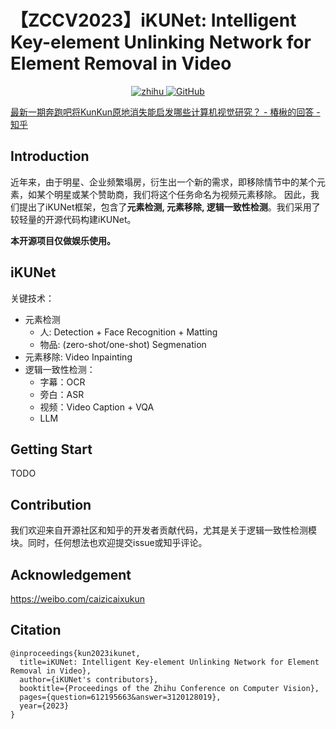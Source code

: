 # 【ZCCV2023】iKUNet: Intelligent Key-element Unlinking Network for Element Removal in Video
<p align="center">
    <a href="https://www.zhihu.com/question/612195663/answer/3120128019">
        <img alt="zhihu" src="https://img.shields.io/badge/Zhihu-知乎回答-blue">
    </a>
    <a href="https://github.com/PRIV-Creation/UniDiffusion/blob/main/LICENSE">
        <img alt="GitHub" src="https://img.shields.io/github/license/PRIV-Creation/UniDiffusion.svg?color=yellow">
    </a>
</p>

[最新一期奔跑吧将KunKun原地消失能启发哪些计算机视觉研究？ - 椿楸的回答 - 知乎](https://www.zhihu.com/question/612195663/answer/3120128019)

## Introduction
近年来，由于明星、企业频繁塌房，衍生出一个新的需求，即移除情节中的某个元素，如某个明星或某个赞助商，我们将这个任务命名为视频元素移除。
因此，我们提出了iKUNet框架，包含了**元素检测, 元素移除, 逻辑一致性检测**。我们采用了较轻量的开源代码构建iKUNet。

**本开源项目仅做娱乐使用。**

## iKUNet
关键技术：
- 元素检测
  - 人: Detection + Face Recognition + Matting
  - 物品: (zero-shot/one-shot) Segmenation
- 元素移除: Video Inpainting
- 逻辑一致性检测：
  - 字幕：OCR
  - 旁白：ASR
  - 视频：Video Caption + VQA
  - LLM

## Getting Start
TODO

## Contribution
我们欢迎来自开源社区和知乎的开发者贡献代码，尤其是关于逻辑一致性检测模块。同时，任何想法也欢迎提交issue或知乎评论。

## Acknowledgement
https://weibo.com/caizicaixukun

## Citation
```
@inproceedings{kun2023ikunet,
  title=iKUNet: Intelligent Key-element Unlinking Network for Element Removal in Video},
  author={iKUNet's contributors},
  booktitle={Proceedings of the Zhihu Conference on Computer Vision},
  pages={question=612195663&answer=3120128019},
  year={2023}
}
```
